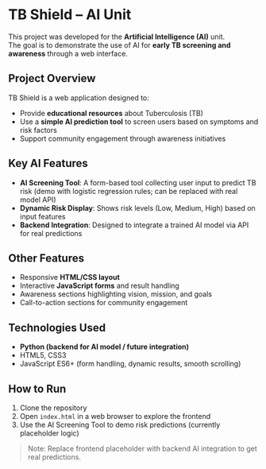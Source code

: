# TB Shield – AI Unit 

This project was developed for the **Artificial Intelligence (AI)** unit.  
The goal is to demonstrate the use of AI for **early TB screening and awareness** through a web interface.

## Project Overview
TB Shield is a web application designed to:
- Provide **educational resources** about Tuberculosis (TB)
- Use a **simple AI prediction tool** to screen users based on symptoms and risk factors
- Support community engagement through awareness initiatives

## Key AI Features
- **AI Screening Tool**: A form-based tool collecting user input to predict TB risk (demo with logistic regression rules; can be replaced with real model API)
- **Dynamic Risk Display**: Shows risk levels (Low, Medium, High) based on input features
- **Backend Integration**: Designed to integrate a trained AI model via API for real predictions

## Other Features
- Responsive **HTML/CSS layout**
- Interactive **JavaScript forms** and result handling
- Awareness sections highlighting vision, mission, and goals
- Call-to-action sections for community engagement

## Technologies Used
- **Python (backend for AI model / future integration)**
- HTML5, CSS3
- JavaScript ES6+ (form handling, dynamic results, smooth scrolling)

## How to Run
1. Clone the repository
2. Open `index.html` in a web browser to explore the frontend
3. Use the AI Screening Tool to demo risk predictions (currently placeholder logic)

> Note: Replace frontend placeholder with backend AI integration to get real predictions.
